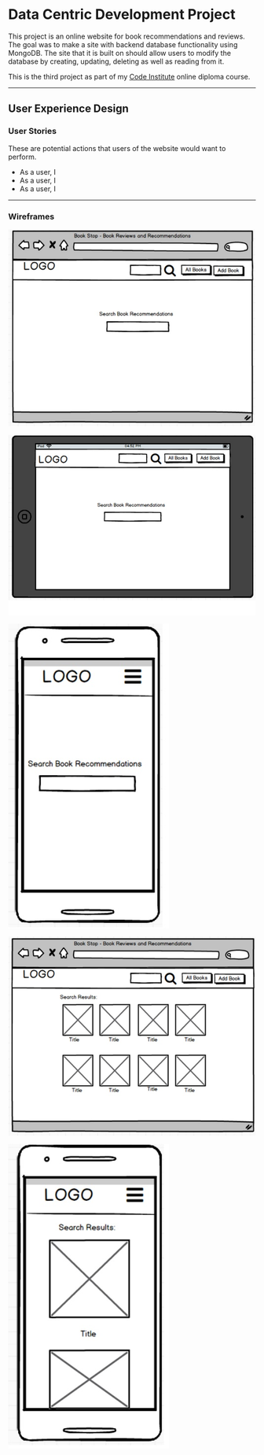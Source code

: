 # Data Centric Development Project

This project is an online website for book recommendations and reviews. The goal was to make a site with backend database functionality using MongoDB. The site that it is built on should allow users to modify the database by creating, updating, deleting as well as reading from it.

This is the third project as part of my [Code Institute](https://codeinstitute.net/) online diploma course.

---

## User Experience Design

### User Stories

These are potential actions that users of the website would want to perform. 

* As a user, I 
* As a user, I
* As a user, I

---

### Wireframes

![Desktop Homepage](assets/wireframes/home-desktop.jpg "Desktop Homepage")

![Tablet Homepage](assets/wireframes/home-tablet.jpg "Tablet Homepage")

![Mobile Homepage](assets/wireframes/home-mobile.jpg "Mobile Homepage")

![Desktop Search Results](assets/wireframes/search-desktop.jpg "Desktop Search Results")

![Mobile Search Results](assets/wireframes/search-mobile.jpg "Mobile Search Results")